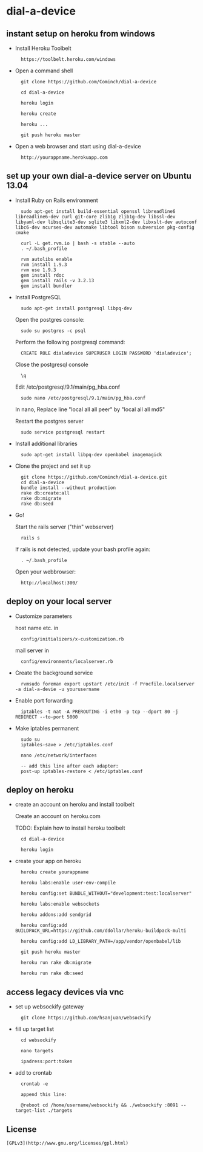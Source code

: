 dial-a-device
=============

## instant setup on heroku from windows

* Install Heroku Toolbelt

		https://toolbelt.heroku.com/windows
		
* Open a command shell
		
		git clone https://github.com/Cominch/dial-a-device
		
		cd dial-a-device
		
		heroku login

		heroku create
		
		heroku ...
		
		git push heroku master
		
* Open a web browser and start using dial-a-device

		http://yourappname.herokuapp.com



## set up your own dial-a-device server on Ubuntu 13.04


* Install Ruby on Rails environment

		sudo apt-get install build-essential openssl libreadline6 libreadline6-dev curl git-core zlib1g zlib1g-dev libssl-dev libyaml-dev libsqlite3-dev sqlite3 libxml2-dev libxslt-dev autoconf libc6-dev ncurses-dev automake libtool bison subversion pkg-config cmake

		curl -L get.rvm.io | bash -s stable --auto
		. ~/.bash_profile

		rvm autolibs enable
		rvm install 1.9.3
		rvm use 1.9.3
		gem install rdoc
		gem install rails -v 3.2.13
		gem install bundler

* Install PostgreSQL

		sudo apt-get install postgresql libpq-dev

	Open the postgres console:

		sudo su postgres -c psql

	Perform the following postgresql command:
		
		CREATE ROLE dialadevice SUPERUSER LOGIN PASSWORD 'dialadevice';
		
	Close the postgresql console
	
		\q

	Edit /etc/postgresql/9.1/main/pg_hba.conf
	
		sudo nano /etc/postgresql/9.1/main/pg_hba.conf
		
		
	In nano, Replace line "local 	all		all		peer"
	by "local 	all		all		md5"

	Restart the postgres server

		sudo service postgresql restart
		
* Install additional libraries
 
		sudo apt-get install libpq-dev openbabel imagemagick

* Clone the project and set it up

        git clone https://github.com/Cominch/dial-a-device.git
        cd dial-a-device
        bundle install --without production
        rake db:create:all
        rake db:migrate
        rake db:seed

* Go!

	Start the rails server ("thin" webserver)

		rails s

	If rails is not detected, update your bash profile again:

		. ~/.bash_profile
		
	Open your webbrowser:
	
		http://localhost:300/
		
## deploy on your local server

* Customize parameters
	
	host name etc. in

		config/initializers/x-customization.rb

	mail server in
		
		config/environments/localserver.rb

* Create the background service

		rvmsudo foreman export upstart /etc/init -f Procfile.localserver -a dial-a-devie -u yourusername
		
* Enable port forwarding

		iptables -t nat -A PREROUTING -i eth0 -p tcp --dport 80 -j REDIRECT --to-port 5000

* Make iptables permanent

		sudo su
		iptables-save > /etc/iptables.conf
		
		nano /etc/network/interfaces
		
		-- add this line after each adapter:
		post-up iptables-restore < /etc/iptables.conf
		
## deploy on heroku

* create an account on heroku and install toolbelt

	Create an account on heroku.com
	
	TODO: Explain how to install heroku toolbelt
	
		cd dial-a-device

		heroku login

* create your app on heroku

		heroku create yourappname

		heroku labs:enable user-env-compile

		heroku config:set BUNDLE_WITHOUT="development:test:localserver"

		heroku labs:enable websockets 

		heroku addons:add sendgrid

		heroku config:add BUILDPACK_URL=https://github.com/ddollar/heroku-buildpack-multi

		heroku config:add LD_LIBRARY_PATH=/app/vendor/openbabel/lib

		git push heroku master

		heroku run rake db:migrate

		heroku run rake db:seed

## access legacy devices via vnc

* set up websockify gateway
	
		git clone https://github.com/hsanjuan/websockify


* fill up target list

		cd websockify

		nano targets

		ipadress:port:token

* add to crontab
	
		crontab -e

		append this line:
	
		@reboot cd /home/username/websockify && ./websockify :8091 --target-list ./targets

## License

	[GPLv3](http://www.gnu.org/licenses/gpl.html)
